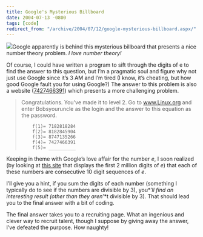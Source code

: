 ```yaml
---
title: Google's Mysterious Billboard
date: 2004-07-13 -0800
tags: [code]
redirect_from: "/archive/2004/07/12/google-mysterious-billboard.aspx/"
---
```


![](/images/googlebillboard.jpg)Google apparently is behind this
mysterious billboard that presents a nice number theory problem. *I love
number theory!*

Of course, I could have written a program to sift through the digits of
e to find the answer to this question, but I’m a pragmatic soul and
figure why not just use Google since it’s 3 AM and I’m tired (I know,
it’s cheating, but how good Google fault you for using Google?) The
answer to this problem is also a website
([7427466391](http://www.7427466391.com/ "digits")) which presents a
more challenging problem.

> Congratulations. You've made it to level 2. Go to www.Linux.org and
> enter Bobsyouruncle as the login and the answer to this equation as
> the password.
>
>         f(1)= 7182818284
>         f(2)= 8182845904
>         f(3)= 8747135266
>         f(4)= 7427466391
>         f(5)= __________

Keeping in theme with Google’s love affair for the number *e*, I soon
realized (by looking at [this
site](http://antwrp.gsfc.nasa.gov/htmltest/gifcity/e.2mil "Digits of e")
that displays the first 2 million digits of *e*) that each of these
numbers are consecutive 10 digit sequences of *e*.

I’ll give you a hint, if you sum the digits of each number (something I
typically do to see if the numbers are divisible by 3), you*’*ll find an
interesting result (other than they aren*’*t divisible by 3). That
should lead you to the final answer with a bit of coding.

The final answer takes you to a recruiting page. What an ingenious and
clever way to recruit talent, though I suppose by giving away the
answer, I’ve defeated the purpose. How naughty!

